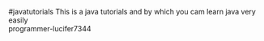 #javatutorials
This is a java tutorials and by which you cam learn java very easily
<br>
programmer-lucifer7344
